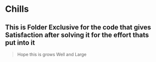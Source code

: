 # Chills
## This is Folder Exclusive for the code that gives Satisfaction after solving it for the effort thats put into it 


> Hope this is grows Well and Large
